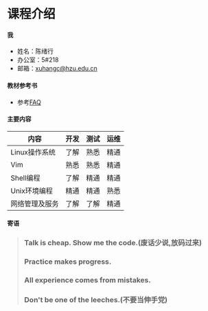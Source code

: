 # 课程介绍

#### 我

- 姓名：陈绪行
- 办公室：5#218
- 邮箱：xuhangc@hzu.edu.cn

#### 教材参考书

- 参考[FAQ](../FAQ/FAQ.md)

#### 主要内容

| 内容           | 开发 | 测试 | 运维 |
| -------------- | ---- | ---- | ---- |
| Linux操作系统  | 了解 | 熟悉 | 精通 |
| Vim            | 熟悉 | 熟悉 | 精通 |
| Shell编程      | 了解 | 精通 | 精通 |
| Unix环境编程   | 精通 | 精通 | 熟悉 |
| 网络管理及服务 | 了解 | 了解 | 精通 |

#### 寄语

> ### Talk is cheap. Show me the code.(废话少说,放码过来)
>
> ### Practice makes progress.
>
> ### All experience comes from mistakes.
>
> ### Don't be one of the leeches.(不要当伸手党)